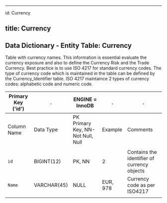 
---
id: Currency

title: Currency
---

## Data Dictionary - Entity Table: Currency

Table with currency names. This information is essential evaluate the currency exposure and also to define the Currency Risk and the Trade Currency. Best practice is to use ISO 4217 for standard currency codes. 
The type of currency code which is maintained in the table can be defined by the Currency_Identifier table. 
ISO 4217 maintaince 2 types of currency codes: alphabetic code and numeric code.

| Primary Key ('id')|.|ENGINE = InnoDB|.|.|
|---|---|---|---|---|
| Column Name| Data Type|PK Primary Key, NN-Not Null, Null|Example|Comments|
||
|`id`|BIGINT(12)|PK, NN|2|Contains the identifier of currency objects|
|`Name`|VARCHAR(45)|NULL|EUR, 978|Currency code as per ISO4217|
||
